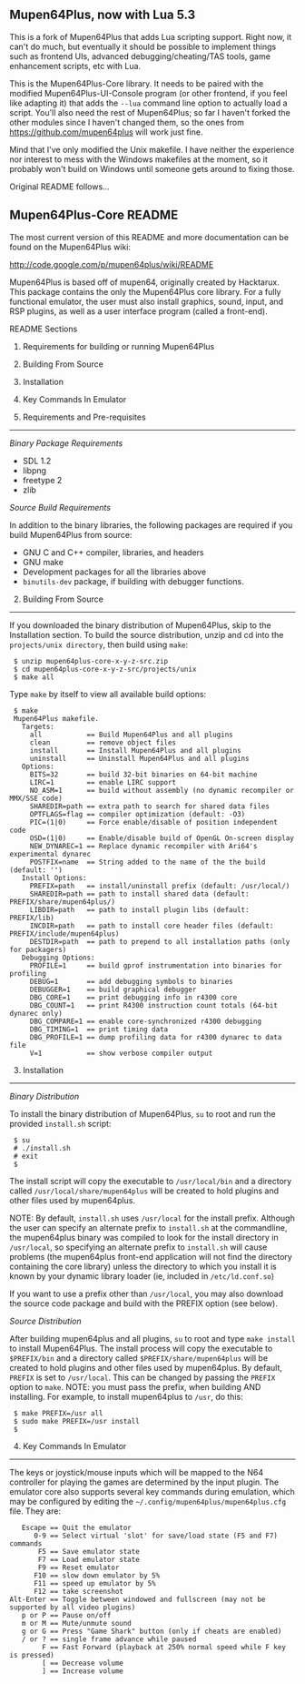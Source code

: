 Mupen64Plus, now with Lua 5.3
-----------------------------

This is a fork of Mupen64Plus that adds Lua scripting support.
Right now, it can't do much, but eventually it should be possible to implement
things such as frontend UIs, advanced debugging/cheating/TAS tools, game
enhancement scripts, etc with Lua.

This is the Mupen64Plus-Core library. It needs to be paired with the modified
Mupen64Plus-UI-Console program (or other frontend, if you feel like adapting it)
that adds the `--lua` command line option to actually load a script. You'll also
need the rest of Mupen64Plus; so far I haven't forked the other modules since I
haven't changed them, so the ones from https://github.com/mupen64plus will work
just fine.

Mind that I've only modified the Unix makefile. I have neither the experience
nor interest to mess with the Windows makefiles at the moment, so it probably
won't build on Windows until someone gets around to fixing those.


Original README follows...


Mupen64Plus-Core README
-----------------------

The most current version of this README and more documentation can be found on
the Mupen64Plus wiki:

http://code.google.com/p/mupen64plus/wiki/README

Mupen64Plus is based off of mupen64, originally created by Hacktarux. This
package contains the only the Mupen64Plus core library.  For a fully functional
emulator, the user must also install graphics, sound, input, and RSP plugins,
as well as a user interface program (called a front-end).

README Sections
  1. Requirements for building or running Mupen64Plus
  2. Building From Source
  3. Installation
  4. Key Commands In Emulator

1. Requirements and Pre-requisites
----------------------------------

*Binary Package Requirements*

  - SDL 1.2
  - libpng
  - freetype 2
  - zlib

*Source Build Requirements*

In addition to the binary libraries, the following packages are required if you
build Mupen64Plus from source:

  - GNU C and C++ compiler, libraries, and headers
  - GNU make
  - Development packages for all the libraries above
  - `binutils-dev` package, if building with debugger functions.

2. Building From Source
-----------------------

If you downloaded the binary distribution of Mupen64Plus, skip to the
Installation section. To build the source distribution, unzip and cd into the
`projects/unix directory`, then build using `make`:

```
 $ unzip mupen64plus-core-x-y-z-src.zip
 $ cd mupen64plus-core-x-y-z-src/projects/unix
 $ make all
```

Type `make` by itself to view all available build options:

```
 $ make
 Mupen64Plus makefile.
   Targets:
     all           == Build Mupen64Plus and all plugins
     clean         == remove object files
     install       == Install Mupen64Plus and all plugins
     uninstall     == Uninstall Mupen64Plus and all plugins
   Options:
     BITS=32       == build 32-bit binaries on 64-bit machine
     LIRC=1        == enable LIRC support
     NO_ASM=1      == build without assembly (no dynamic recompiler or MMX/SSE code)
     SHAREDIR=path == extra path to search for shared data files
     OPTFLAGS=flag == compiler optimization (default: -O3)
     PIC=(1|0)     == Force enable/disable of position independent code
     OSD=(1|0)     == Enable/disable build of OpenGL On-screen display
     NEW_DYNAREC=1 == Replace dynamic recompiler with Ari64's experimental dynarec
     POSTFIX=name  == String added to the name of the the build (default: '')
   Install Options:
     PREFIX=path   == install/uninstall prefix (default: /usr/local/)
     SHAREDIR=path == path to install shared data (default: PREFIX/share/mupen64plus/)
     LIBDIR=path   == path to install plugin libs (default: PREFIX/lib)
     INCDIR=path   == path to install core header files (default: PREFIX/include/mupen64plus)
     DESTDIR=path  == path to prepend to all installation paths (only for packagers)
   Debugging Options:
     PROFILE=1     == build gprof instrumentation into binaries for profiling
     DEBUG=1       == add debugging symbols to binaries
     DEBUGGER=1    == build graphical debugger
     DBG_CORE=1    == print debugging info in r4300 core
     DBG_COUNT=1   == print R4300 instruction count totals (64-bit dynarec only)
     DBG_COMPARE=1 == enable core-synchronized r4300 debugging
     DBG_TIMING=1  == print timing data
     DBG_PROFILE=1 == dump profiling data for r4300 dynarec to data file
     V=1           == show verbose compiler output
```

3. Installation
---------------

*Binary Distribution*

To install the binary distribution of Mupen64Plus, `su` to root and run the
provided `install.sh` script:

```
 $ su
 # ./install.sh
 # exit
 $
```

The install script will copy the executable to `/usr/local/bin` and a directory
called `/usr/local/share/mupen64plus` will be created to hold plugins and other
files used by mupen64plus.

NOTE: By default, `install.sh` uses `/usr/local` for the install prefix. Although
the user can specify an alternate prefix to `install.sh` at the commandline, the
mupen64plus binary was compiled to look for the install directory in `/usr/local`,
so specifying an alternate prefix to `install.sh` will cause problems (the
mupen64plus front-end application will not find the directory containing the
core library) unless the directory to which you install it is known by your
dynamic library loader (ie, included in `/etc/ld.conf.so`)

If you want to use a prefix other than `/usr/local`, you may also download the
source code package and build with the PREFIX option (see below).

*Source Distribution*

After building mupen64plus and all plugins, `su` to root and type `make install`
to install Mupen64Plus. The install process will copy the executable to
`$PREFIX/bin` and a directory called `$PREFIX/share/mupen64plus` will be created
to hold plugins and other files used by mupen64plus. By default, `PREFIX` is set
to `/usr/local`. This can be changed by passing the `PREFIX` option to `make`. NOTE:
you must pass the prefix, when building AND installing. For example, to install
mupen64plus to `/usr`, do this:

```
 $ make PREFIX=/usr all
 $ sudo make PREFIX=/usr install
 $
```

4. Key Commands In Emulator
---------------------------
The keys or joystick/mouse inputs which will be mapped to the N64 controller
for playing the games are determined by the input plugin.  The emulator core
also supports several key commands during emulation, which may be configured by
editing the `~/.config/mupen64plus/mupen64plus.cfg` file.  They are:

```
   Escape == Quit the emulator
      0-9 == Select virtual 'slot' for save/load state (F5 and F7) commands
       F5 == Save emulator state
       F7 == Load emulator state
       F9 == Reset emulator
      F10 == slow down emulator by 5%
      F11 == speed up emulator by 5%
      F12 == take screenshot
Alt-Enter == Toggle between windowed and fullscreen (may not be supported by all video plugins)
   p or P == Pause on/off
   m or M == Mute/unmute sound
   g or G == Press "Game Shark" button (only if cheats are enabled)
   / or ? == single frame advance while paused
        F == Fast Forward (playback at 250% normal speed while F key is pressed)
        [ == Decrease volume
        ] == Increase volume
```
